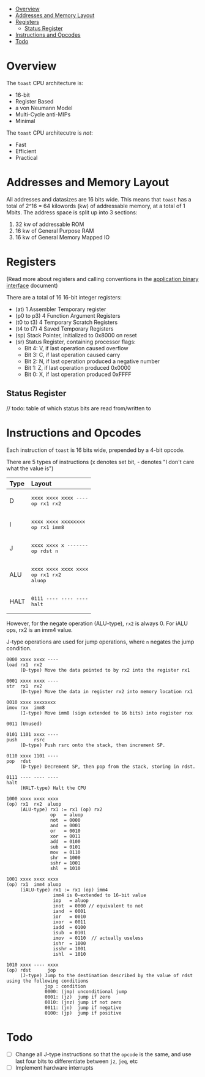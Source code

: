 - [Overview](#overview)
- [Addresses and Memory Layout](#addresses-and-memory-layout)
- [Registers](#registers)
  - [Status Register](#status-register)
- [Instructions and Opcodes](#instructions-and-opcodes)
- [Todo](#todo)

# Overview

The `toast` CPU architecture is:

* 16-bit
* Register Based
* a von Neumann Model
* Multi-Cycle anti-MIPs
* Minimal

The `toast` CPU architecutre is *not*:
 
* Fast
* Efficient
* Practical


# Addresses and Memory Layout

All addresses and datasizes are 16 bits wide. This means that `toast` has a total of 2^16 = 64 kilowords (kw) of addressable memory, at a total of 1 Mbits. The address space is split up into 3 sections:

1. 32 kw of addressable ROM
2. 16 kw of General Purpose RAM
3. 16 kw of General Memory Mapped IO

# Registers

(Read more about registers and calling conventions in the [application binary interface](abi.md) document)

There are a total of 16 16-bit integer registers:

* (at) 1 Assembler Temporary register 
* (p0 to p3) 4 Function Argument Registers 
* (t0 to t3) 4 Temporary Scratch Registers 
* (t4 to t7) 4 Saved Temporary Registers
* (sp) Stack Pointer, initialized to 0x8000 on reset
* (sr) Status Register, containing processor flags:
   * Bit 4: V, if last operation caused overflow
   * Bit 3: C, if last operation caused carry
   * Bit 2: N, if last operation produced a negative number
   * Bit 1: Z, if last operation produced 0x0000
   * Bit 0: X, if last operation produced 0xFFFF

## Status Register

// todo: table of which status bits are read from/written to 

# Instructions and Opcodes

Each instruction of `toast` is 16 bits wide, prepended by a 4-bit opcode.

There are 5 types of instructions (x denotes set bit, - denotes "I don't care what the value is")

| Type | Layout                                                 |
| :--- | :----------------------------------------------------- |
| D    | <pre>xxxx xxxx xxxx ----<br>op   rx1  rx2       </pre> |
| I    | <pre>xxxx xxxx xxxxxxxx <br>op   rx1  imm8      </pre> |
| J    | <pre>xxxx xxxx x -------<br>op   rdst n         </pre> |
| ALU  | <pre>xxxx xxxx xxxx xxxx<br>op   rx1  rx2  aluop</pre> |
| HALT | <pre>0111 ---- ---- ----<br>halt                </pre> |

However, for the negate operation (ALU-type), `rx2` is always 0. 
For iALU ops, rx2 is an imm4 value.

J-type operations are used for jump operations, where `n` negates the jump condition.

```
0000 xxxx xxxx ----
load rx1  rx2
     (D-type) Move the data pointed to by rx2 into the register rx1

0001 xxxx xxxx ----
str  rx1  rx2
     (D-type) Move the data in register rx2 into memory location rx1

0010 xxxx xxxxxxxx
imov rxx  imm8
     (I-type) Move imm8 (sign extended to 16 bits) into register rxx

0011 (Unused)

0101 1101 xxxx ----
push      rsrc
     (D-type) Push rsrc onto the stack, then increment SP.

0110 xxxx 1101 ----
pop  rdst
     (D-type) Decrement SP, then pop from the stack, storing in rdst.

0111 ---- ---- ----
halt
     (HALT-type) Halt the CPU

1000 xxxx xxxx xxxx
(op) rx1  rx2  aluop
     (ALU-type) rx1 := rx1 (op) rx2
                op   = aluop
                not  = 0000
                and  = 0001
                or   = 0010
                xor  = 0011
                add  = 0100
                sub  = 0101
                mov  = 0110
                shr  = 1000
                sshr = 1001
                shl  = 1010

1001 xxxx xxxx xxxx
(op) rx1  imm4 aluop
     (iALU-type) rx1 := rx1 (op) imm4
                 imm4 is 0-extended to 16-bit value
                 iop   = aluop
                 inot  = 0000 // equivalent to not
                 iand  = 0001
                 ior   = 0010
                 ixor  = 0011
                 iadd  = 0100
                 isub  = 0101
                 imov  = 0110  // actually useless
                 ishr  = 1000
                 isshr = 1001
                 ishl  = 1010

1010 xxxx ---- xxxx
(op) rdst      jop
     (J-type) Jump to the destination described by the value of rdst using the following conditions 
              jop : condition
              0000: (jmp) unconditional jump
              0001: (jz)  jump if zero
              0010: (jnz) jump if not zero
              0011: (jn)  jump if negative
              0100: (jp)  jump if positive
```

# Todo
- [ ] Change all J-type instructions so that the `opcode` is the same, and use last four bits to differentiate between `jz`, `jeq`, etc
- [ ] Implement hardware interrupts